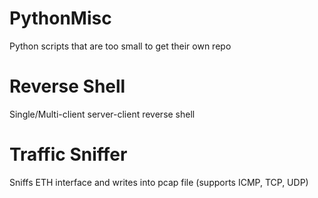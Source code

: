 # PythonMisc
Python scripts that are too small to get their own repo

# Reverse Shell
Single/Multi-client server-client reverse shell

# Traffic Sniffer
Sniffs ETH interface and writes into pcap file (supports ICMP, TCP, UDP)

